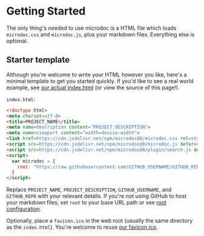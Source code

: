# Getting Started

The only thing's needed to use microdoc is a HTML file which loads `microdoc.css` and `microdoc.js`, plus your markdown files. Everything else is optional.

## Starter template

Although you're welcome to write your HTML however you like, here's a minimal template to get you started quickly. If you'd like to see a real world example, see [our actual index.html](https://github.com/maxmilton/microdoc/blob/master/docs/index.html) (or view the source of this page!).

`index.html`:

```html
<!doctype html>
<meta charset=utf-8>
<title>PROJECT_NAME</title>
<meta name=description content="PROJECT_DESCRIPTION">
<meta name=viewport content="width=device-width">
<link href=https://cdn.jsdelivr.net/npm/microdoc@0/microdoc.css rel=stylesheet>
<script src=https://cdn.jsdelivr.net/npm/microdoc@0/microdoc.js defer></script>
<script src=https://cdn.jsdelivr.net/npm/microdoc@0/plugin/search.js defer></script>
<script>
  var microdoc = {
    root: "https://raw.githubusercontent.com/GITHUB_USERNAME/GITHUB_REPO/master/docs"
  }
</script>
```

Replace `PROJECT_NAME`, `PROJECT_DESCRIPTION`, `GITHUB_USERNAME`, and `GITHUB_REPO` with your relevant details. If you're not using GitHub to host your markdown files, set `root` to your base URL path or see [root configuration](configuration.md#root).

Optionally, place a `favicon.ico` in the web root (usually the same directory as the `index.html`). You're welcome to reuse [our favicon.ico](https://github.com/maxmilton/microdoc/blob/master/docs/favicon.ico).
